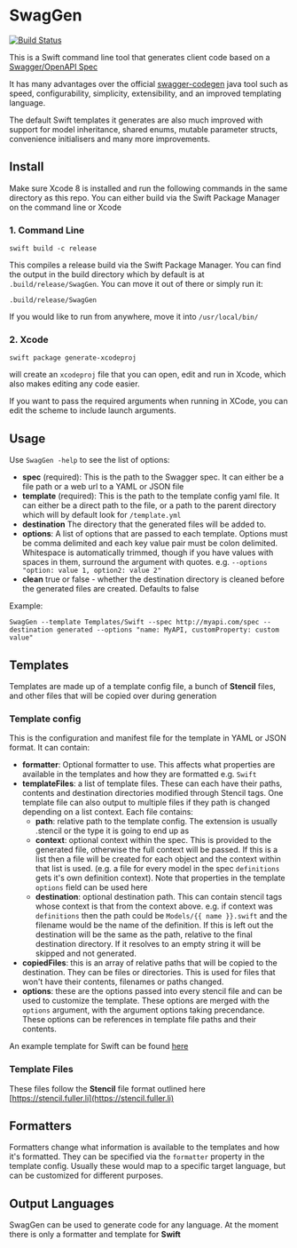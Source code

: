 # SwagGen

[![Build Status](https://img.shields.io/travis/yonaskolb/SwagGen/master.svg?style=flat)](https://travis-ci.org/yonaskolb/SwagGen)

This is a Swift command line tool that generates client code based on a [Swagger/OpenAPI Spec](http://swagger.io)

It has many advantages over the official [swagger-codegen](https://github.com/swagger-api/swagger-codegen) java tool such as speed, configurability, simplicity, extensibility, and an improved templating language.

The default Swift templates it generates are also much improved with support for model inheritance, shared enums, mutable parameter structs, convenience initialisers and many more improvements.

## Install
Make sure Xcode 8 is installed and run the following commands in the same directory as this repo. You can either build via the Swift Package Manager on the command line or Xcode

### 1. Command Line
```
swift build -c release
```
This compiles a release build via the Swift Package Manager. You can find the output in the build directory which by default is at `.build/release/SwagGen`. You can move it out of there or simply run it:

```
.build/release/SwagGen
```
If you would like to run from anywhere, move it into `/usr/local/bin/`

### 2. Xcode
```
swift package generate-xcodeproj
```
will create an `xcodeproj` file that you can open, edit and run in Xcode, which also makes editing any code easier.

If you want to pass the required arguments when running in XCode, you can edit the scheme to include launch arguments.

## Usage
Use `SwagGen -help` to see the list of options:

- **spec** (required): This is the path to the Swagger spec. It can either be a file path or a web url to a YAML or JSON file
- **template** (required): This is the path to the template config yaml file. It can either be a direct path to the file, or a path to the parent directory which will by default look for `/template.yml`
- **destination** The directory that the generated files will be added to.
- **options**: A list of options that are passed to each template. Options must be comma delimited and each key value pair must be colon delimited. Whitespace is automatically trimmed, though if you have values with spaces in them, surround the argument with quotes. e.g.  `--options "option: value 1, option2: value 2"`
- **clean** true or false - whether the destination directory is cleaned before the generated files are created. Defaults to false

Example:

```
SwagGen --template Templates/Swift --spec http://myapi.com/spec --destination generated --options "name: MyAPI, customProperty: custom value"
```

## Templates
Templates are made up of a template config file, a bunch of **Stencil** files, and other files that will be copied over during generation

### Template config
This is the configuration and manifest file for the template in YAML or JSON format. It can contain:

- **formatter**: Optional formatter to use. This affects what properties are available in the templates and how they are formatted e.g. `Swift`
- **templateFiles**: a list of template files. These can each have their paths, contents and destination directories modified through Stencil tags. One template file can also output to multiple files if they path is changed depending on a list context. Each file contains:
	- **path**: relative path to the template config. The extension is usually .stencil or the type it is going to end up as
	- **context**: optional context within the spec. This is provided to the generated file, otherwise the full context will be passed. If this is a list then a file will be created for each object and the context within that list is used. (e.g. a file for every model in the spec `definitions` gets it's own definition context). Note that properties in the template `options` field can be used here
	- **destination**: optional destination path. This can contain stencil tags whose context is that from the context above. e.g. if context was `definitions` then the path could be `Models/{{ name }}.swift` and the filename would be the name of the definition. If this is left out the destination will be the same as the path, relative to the final destination directory. If it resolves to an empty string it will be skipped and not generated.
- **copiedFiles**: this is an array of relative paths that will be copied to the destination. They can be files or directories. This is used for files that won't have their contents, filenames or paths changed.
- **options**: these are the options passed into every stencil file and can be used to customize the template. These options are merged with the `options` argument, with the argument options taking precendance. These options can be references in template file paths and their contents.

An example template for Swift can be found [here](Templates/Swift/template.yml)

### Template Files
These files follow the **Stencil** file format outlined here [https://stencil.fuller.li](https://stencil.fuller.li)

## Formatters
Formatters change what information is available to the templates and how it's formatted. They can be specified via the `formatter` property in the template config. Usually these would map to a specific target language, but can be customized for different purposes.

## Output Languages
SwagGen can be used to generate code for any language. At the moment there is only a formatter and template for **Swift**
